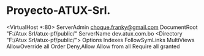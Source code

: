 # Proyecto-ATUX-Srl.

<VirtualHost *:80>
    ServerAdmin choque.franky@gmail.com
    DocumentRoot "F:/Atux Srl/atux-pf/public/"
    ServerName	dev.atux.com.bo
	<Directory "F:/Atux Srl/atux-pf/public/">
		Options Indexes FollowSymLinks MultiViews
        AllowOverride all
        Order Deny,Allow
        Allow from all
        Require all granted
	</Directory>
</VirtualHost>
